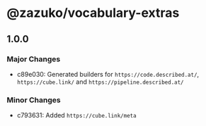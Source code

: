 # @zazuko/vocabulary-extras

## 1.0.0

### Major Changes

- c89e030: Generated builders for `https://code.described.at/`, `https://cube.link/` and `https://pipeline.described.at/`

### Minor Changes

- c793631: Added `https://cube.link/meta`
